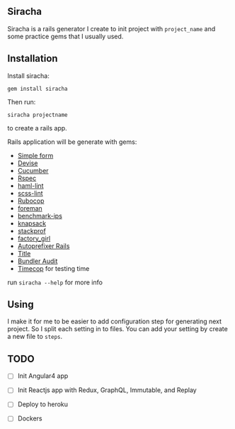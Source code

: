 ## Siracha

Siracha is a rails generator I create to init project with `project_name` and some practice gems that I usually used.

## Installation

Install siracha:

    gem install siracha
    
Then run: 
  
    siracha projectname 
    
to create a rails app.

Rails application will be generate with gems:

- [Simple form][simpleform] 
- [Devise][devise]
- [Cucumber][cucumber]
- [Rspec][rspec]
- [haml-lint][haml-lint]  
- [scss-lint][scss_lint]  
- [Rubocop][rubocop]
- [foreman][foreman]
- [benchmark-ips][benchmark-ips]
- [knapsack][knapsack]
- [stackprof][stackprof]
- [factory_girl][factory_girl]
- [Autoprefixer Rails][autoprefix-rails]
- [Title][title-gem]
- [Bundler Audit][bundler-audit]
- [Timecop][timecop] for testing time

run `siracha --help` for more info

## Using

I make it for me to be easier to add configuration step for generating next project. So I split each setting in to files.
You can add your setting by create a new file to `steps`. 

## TODO 

- [ ] Init Angular4 app
- [ ] Init Reactjs app with Redux, GraphQL, Immutable, and Replay
- [ ] Deploy to heroku 
- [ ] Dockers


[simpleform]: https://github.com/plataformatec/simple_form
[devise]: https://github.com/plataformatec/devise
[cucumber]: https://github.com/cucumber/cucumber
[rspec]: https://github.com/rspec/rspec
[haml-lint]: https://github.com/brigade/haml-lint
[scss_lint]: https://github.com/brigade/scss-lint
[rubocop]: https://github.com/bbatsov/rubocop
[foreman]: https://github.com/ddollar/foreman
[benchmark-ips]: https://github.com/evanphx/benchmark-ips
[knapsack]: https://github.com/ArturT/knapsack
[stackprof]: https://github.com/tmm1/stackprof
[factory_girl]: https://github.com/thoughtbot/factory_girl
[autoprefix-rails]: https://github.com/ai/autoprefixer-rails
[title-gem]: https://github.com/calebthompson/title
[bundler-audit]: https://github.com/rubysec/bundler-audit
[timecop]: https://github.com/travisjeffery/timecop

[material]: https://material.angular.io/
